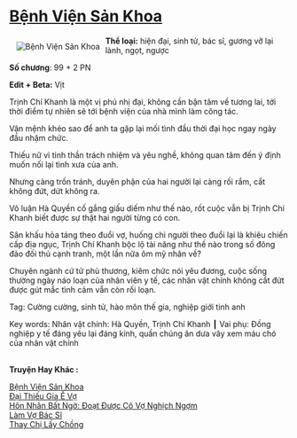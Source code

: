 <a href="https://utruyen.com/truyen/benh-vien-san-khoa/19325/" title="Bệnh Viện Sản Khoa"><h1>Bệnh Viện Sản Khoa</h1></a><div style="display:table"><img align="right" style="float: left; padding: 10px;" src="https://utruyen.com/images/story/200x260/benh-vien-san-khoa.jpg" alt="Bệnh Viện Sản Khoa"><b>Thể loại:</b> hiện đại, sinh tử, bác sĩ, gương vỡ lại lành, ngọt, ngược<p></p><b>Số chương</b>: 99 + 2 PN<p></p><b>Edit + Beta:</b> Vịt<p></p>Trịnh Chí Khanh là một vị phú nhị đại, không cần bận tâm về tương lai, tới thời điểm tự nhiên sẽ tới bệnh viện của nhà mình làm công tác. <p></p>Vận mệnh khéo sao để anh ta gặp lại mối tình đầu thời đại học ngay ngày đầu nhậm chức.<p></p>Thiếu nữ vì tinh thần trách nhiệm và yêu nghề, không quan tâm đến ý định muốn nối lại tình xưa của anh.<p></p>Nhưng càng trốn tránh, duyên phận của hai người lại càng rối rắm, cắt không đứt, dứt không ra.<p></p>Vô luận Hà Quyền cố gắng giấu diếm như thế nào, rốt cuộc vẫn bị Trịnh Chí Khanh biết được sự thật hai người từng có con.<p></p>Sân khấu hỏa táng theo đuổi vợ, huống chi người theo đuổi lại là khiêu chiến cấp địa ngục, Trịnh Chí Khanh bộc lộ tài năng như thế nào trong số đông đảo đối thủ cạnh tranh, một lần nữa ôm mỹ nhân về?<p></p>Chuyên ngành cứ tử phù thương, kiêm chức nói yêu đương, cuộc sống thường ngày náo loạn của nhân viên y tế, các nhân vật chính không cắt đứt được gút mắc tình cảm vẫn còn rối loạn.<p></p>Tag: Cường cường, sinh tử, hào môn thế gia, nghiệp giới tinh anh<p></p>Key words: Nhân vật chính: Hà Quyền, Trịnh Chí Khanh ┃ Vai phụ: Đồng nghiệp y tế đáng yêu lại đáng kính, quần chúng ăn dưa vây xem máu chó của nhân vật chính</div><p><br><b>Truyện Hay Khác :</b></p><a href="https://utruyen.com/truyen/benh-vien-san-khoa/19325/" alt="Bệnh Viện Sản Khoa">Bệnh Viện Sản Khoa</a><br/><a href="https://utruyen.com/truyen/dai-thieu-gia-e-vo/17196/" alt="Đại Thiếu Gia Ế Vợ">Đại Thiếu Gia Ế Vợ</a><br/><a href="https://github.com/quanluxury/ngontinh_top100/tree/master/17012" alt="Hôn Nhân Bất Ngờ: Đoạt Được Cô Vợ Nghịch Ngợm">Hôn Nhân Bất Ngờ: Đoạt Được Cô Vợ Nghịch Ngợm</a><br/><a href="https://github.com/quanluxury/ngontinh_top100/tree/master/19179" alt="Làm Vợ Bác Sĩ">Làm Vợ Bác Sĩ</a><br/><a href="https://www.google.sm/url?q=https%3A%2F%2Futruyen.com%2Ftruyen%2Fthay-chi-lay-chong%2F19172%2F" alt="Thay Chị Lấy Chồng">Thay Chị Lấy Chồng</a><br/>